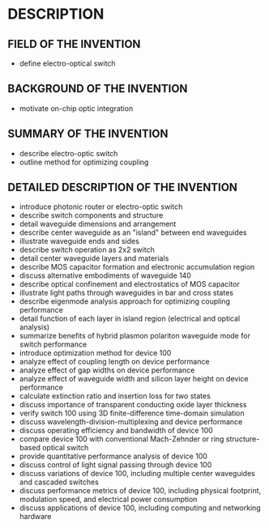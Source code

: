 # DESCRIPTION

## FIELD OF THE INVENTION

- define electro-optical switch

## BACKGROUND OF THE INVENTION

- motivate on-chip optic integration

## SUMMARY OF THE INVENTION

- describe electro-optic switch
- outline method for optimizing coupling

## DETAILED DESCRIPTION OF THE INVENTION

- introduce photonic router or electro-optic switch
- describe switch components and structure
- detail waveguide dimensions and arrangement
- describe center waveguide as an "island" between end waveguides
- illustrate waveguide ends and sides
- describe switch operation as 2x2 switch
- detail center waveguide layers and materials
- describe MOS capacitor formation and electronic accumulation region
- discuss alternative embodiments of waveguide 140
- describe optical confinement and electrostatics of MOS capacitor
- illustrate light paths through waveguides in bar and cross states
- describe eigenmode analysis approach for optimizing coupling performance
- detail function of each layer in island region (electrical and optical analysis)
- summarize benefits of hybrid plasmon polariton waveguide mode for switch performance
- introduce optimization method for device 100
- analyze effect of coupling length on device performance
- analyze effect of gap widths on device performance
- analyze effect of waveguide width and silicon layer height on device performance
- calculate extinction ratio and insertion loss for two states
- discuss importance of transparent conducting oxide layer thickness
- verify switch 100 using 3D finite-difference time-domain simulation
- discuss wavelength-division-multiplexing and device performance
- discuss operating efficiency and bandwidth of device 100
- compare device 100 with conventional Mach-Zehnder or ring structure-based optical switch
- provide quantitative performance analysis of device 100
- discuss control of light signal passing through device 100
- discuss variations of device 100, including multiple center waveguides and cascaded switches
- discuss performance metrics of device 100, including physical footprint, modulation speed, and electrical power consumption
- discuss applications of device 100, including computing and networking hardware

